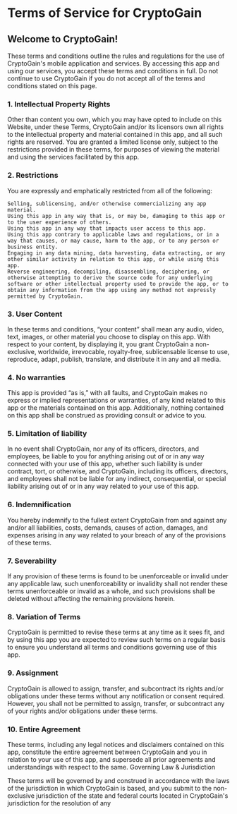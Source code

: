 # Terms of Service for CryptoGain

## Welcome to CryptoGain!

These terms and conditions outline the rules and regulations for the use of CryptoGain's mobile application and services. By accessing this app and using our services, you accept these terms and conditions in full. Do not continue to use CryptoGain if you do not accept all of the terms and conditions stated on this page.
### 1. Intellectual Property Rights

Other than content you own, which you may have opted to include on this Website, under these Terms, CryptoGain and/or its licensors own all rights to the intellectual property and material contained in this app, and all such rights are reserved. You are granted a limited license only, subject to the restrictions provided in these terms, for purposes of viewing the material and using the services facilitated by this app.
### 2. Restrictions

You are expressly and emphatically restricted from all of the following:

    Selling, sublicensing, and/or otherwise commercializing any app material.
    Using this app in any way that is, or may be, damaging to this app or to the user experience of others.
    Using this app in any way that impacts user access to this app.
    Using this app contrary to applicable laws and regulations, or in a way that causes, or may cause, harm to the app, or to any person or business entity.
    Engaging in any data mining, data harvesting, data extracting, or any other similar activity in relation to this app, or while using this app.
    Reverse engineering, decompiling, disassembling, deciphering, or otherwise attempting to derive the source code for any underlying software or other intellectual property used to provide the app, or to obtain any information from the app using any method not expressly permitted by CryptoGain.

### 3. User Content

In these terms and conditions, “your content” shall mean any audio, video, text, images, or other material you choose to display on this app. With respect to your content, by displaying it, you grant CryptoGain a non-exclusive, worldwide, irrevocable, royalty-free, sublicensable license to use, reproduce, adapt, publish, translate, and distribute it in any and all media.
### 4. No warranties

This app is provided “as is,” with all faults, and CryptoGain makes no express or implied representations or warranties, of any kind related to this app or the materials contained on this app. Additionally, nothing contained on this app shall be construed as providing consult or advice to you.
### 5. Limitation of liability

In no event shall CryptoGain, nor any of its officers, directors, and employees, be liable to you for anything arising out of or in any way connected with your use of this app, whether such liability is under contract, tort, or otherwise, and CryptoGain, including its officers, directors, and employees shall not be liable for any indirect, consequential, or special liability arising out of or in any way related to your use of this app.
### 6. Indemnification

You hereby indemnify to the fullest extent CryptoGain from and against any and/or all liabilities, costs, demands, causes of action, damages, and expenses arising in any way related to your breach of any of the provisions of these terms.
### 7. Severability

If any provision of these terms is found to be unenforceable or invalid under any applicable law, such unenforceability or invalidity shall not render these terms unenforceable or invalid as a whole, and such provisions shall be deleted without affecting the remaining provisions herein.
### 8. Variation of Terms

CryptoGain is permitted to revise these terms at any time as it sees fit, and by using this app you are expected to review such terms on a regular basis to ensure you understand all terms and conditions governing use of this app.
### 9. Assignment

CryptoGain is allowed to assign, transfer, and subcontract its rights and/or obligations under these terms without any notification or consent required. However, you shall not be permitted to assign, transfer, or subcontract any of your rights and/or obligations under these terms.
### 10. Entire Agreement

These terms, including any legal notices and disclaimers contained on this app, constitute the entire agreement between CryptoGain and you in relation to your use of this app, and supersede all prior agreements and understandings with respect to the same.
Governing Law & Jurisdiction

These terms will be governed by and construed in accordance with the laws of the jurisdiction in which CryptoGain is based, and you submit to the non-exclusive jurisdiction of the state and federal courts located in CryptoGain's jurisdiction for the resolution of any

